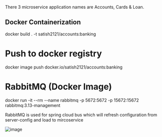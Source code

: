 There 3 microservice application names are Accounts, Cards & Loan.

Docker Containerization
-----------------------
docker build . -t satish2121/accounts:banking

Push to docker registry
=======================
docker image push docker.io/satish2121/accounts:banking


RabbitMQ (Docker Image)
========================
docker run -it --rm --name rabbitmq -p 5672:5672 -p 15672:15672 rabbitmq:3.13-management

RabbitMQ is used for spring cloud bus which will refresh configuration from server-config and load to mircoservice

![image](https://github.com/Satish522/BankingApplication/assets/9487171/4fa064cd-162c-4967-9259-8e37bb4c2a24)
